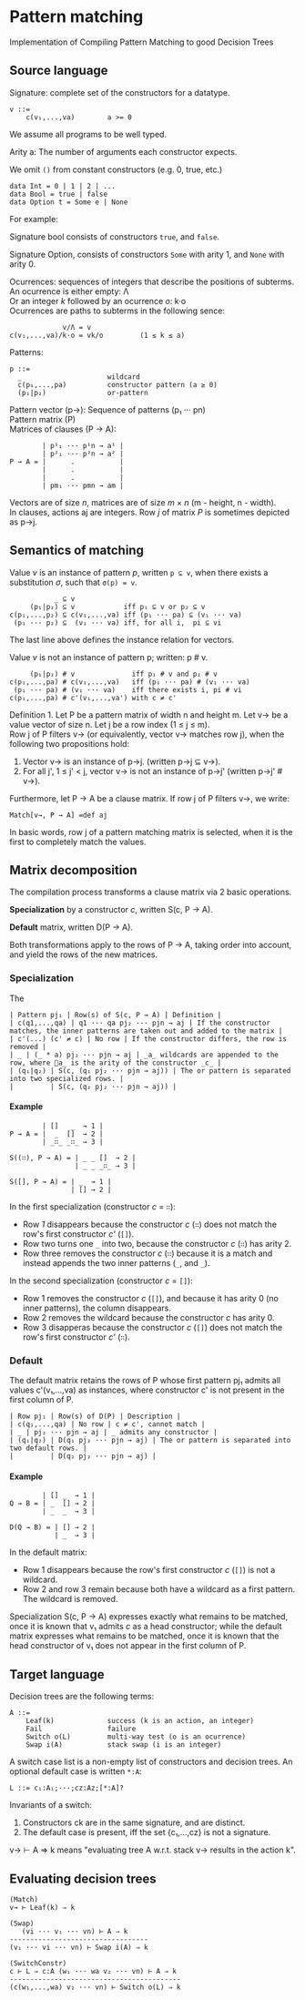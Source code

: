 # Pattern matching

Implementation of Compiling Pattern Matching to good Decision Trees

## Source language

Signature: complete set of the constructors for a datatype.

```
v ::=
    c(v₁,...,va)        a >= 0
```

We assume all programs to be well typed.

Arity a: The number of arguments each constructor expects.

We omit `()` from constant constructors (e.g. 0, true, etc.)

```
data Int = 0 | 1 | 2 | ...
data Bool = true | false
data Option t = Some e | None
```

For example:

Signature bool consists of constructors `true`, and `false`.

Signature Option, consists of constructors `Some` with arity 1, and `None` with arity 0.

Ocurrences: sequences of integers that describe the positions of subterms.  
An ocurrence is either empty: Λ  
Or an integer _k_ followed by an ocurrence _o_: k·o  
Ocurrences are paths to subterms in the following sence:

```
             v/Λ = v
c(v₁,...,va)/k·o = vk/o         (1 ≤ k ≤ a)
```

Patterns:

```
p ::=
  _                     wildcard
  c(p₁,...,pa)          constructor pattern (a ≥ 0)
  (p₁|p₂)               or-pattern
```

Pattern vector (p→): Sequence of patterns (p₁ ··· pn)  
Pattern matrix (P)  
Matrices of clauses (P → A):

```
        | p¹₁ ··· p¹n → a¹ |
        | p²₁ ··· p²n → a² |
P → A = |      .           |
        |      .           |
        |      .           |
        | pm₁ ··· pmn → am |
```

Vectors are of size _n_, matrices are of size _m_ × _n_ (m - height, n - width).  
In clauses, actions aj are integers. Row _j_ of matrix _P_ is sometimes depicted as p→j.

## Semantics of matching

Value _v_ is an instance of pattern _p_, written `p ⊆ v`, when there exists a substitution _σ_, such that `σ(p) = v`.

```
           _ ⊆ v
     (p₁|p₂) ⊆ v            iff p₁ ⊆ v or p₂ ⊆ v
c(p₁,...,p₂) ⊆ c(v₁,...,va) iff (p₁ ··· pa) ⊆ (v₁ ··· va)
 (p₁ ··· p₂) ⊆  (v₁ ··· va) iff, for all i,  pi ⊆ vi
```

The last line above defines the instance relation for vectors.

Value _v_ is not an instance of pattern p; written: p # v.

```
     (p₁|p₂) # v              iff p₁ # v and p₂ # v
c(p₁,...,pa) # c(v₁,...,va)   iff (p₁ ··· pa) # (v₁ ··· va)
 (p₁ ··· pa) # (v₁ ··· va)    iff there exists i, pi # vi
c(p₁,...,pa) # c'(v₁,...,va') with c ≠ c'
```

Definition 1. Let P be a pattern matrix of width n and height m. Let v→ be a value vector of size n. Let j be a row index (1 ≤ j ≤ m).  
Row j of P filters v→ (or equivalently, vector v→ matches row j), when the following two propositions hold:

1. Vector v→ is an instance of p→j. (written p→j ⊆ v→).
2. For all j', 1 ≤ j' < j, vector v→ is not an instance of p→j' (written p→j' # v→).

Furthermore, let P → A be a clause matrix. If row j of P filters v→, we write:

```
Match[v→, P → A] =def aj
```

In basic words, row j of a pattern matching matrix is selected, when it is the first to completely match the values.

## Matrix decomposition

The compilation process transforms a clause matrix via 2 basic operations.

**Specialization** by a constructor _c_, written S(c, P → A).

**Default** matrix, written D(P → A).

Both transformations apply to the rows of P → A, taking order into account, and yield the rows of the new matrices.

### Specialization

The 

```
| Pattern pj₁ | Row(s) of S(c, P → A) | Definition |
| c(q1,...,qa) | q1 ··· qa pj₂ ··· pjn → aj | If the constructor matches, the inner patterns are taken out and added to the matrix |
| c'(...) (c' ≠ c) | No row | If the constructor differs, the row is removed |
| _ | (_ * a) pj₂ ··· pjn → aj | _a_ wildcards are appended to the row, where a_ is the arity of the constructor _c_ |
| (q₁|q₂) | S(c, (q₁ pj₂ ··· pjn → aj)) | The or pattern is separated into two specialized rows. |
|         | S(c, (q₂ pj₂ ··· pjn → aj)) |
```

#### Example

```
        | []   _  → 1 |
P → A = |  _  []  → 2 |
        | _∷_ _∷_ → 3 |

S((∷), P → A) = | _ _ []  → 2 |
                | _ _ _∷_ → 3 |

S([], P → A) = | _  → 1 |
               | [] → 2 |
```

In the first specialization (constructor _c_ = `∷`):
* Row _1_ disappears because the constructor _c_ (`∷`) does not match the row's first constructor _c'_ (`[]`).
* Row two turns one `_` into two, because the constructor _c_ (`∷`) has arity 2.
* Row three removes the constructor _c_ (`∷`) because it is a match and instead appends the two inner patterns (`_`, and `_`).

In the second specialization (constructor _c_ = `[]`):
* Row 1 removes the constructor _c_ (`[]`), and because it has arity 0 (no inner patterns), the column disappears.
* Row 2 removes the wildcard because the constructor _c_ has arity 0.
* Row 3 disapperas because the constructor _c_ (`[]`) does not match the row's first constructor _c'_ (`∷`).

### Default

The default matrix retains the rows of P whose first pattern pj₁ admits all values c'(v₁,...,va) as instances, where constructor c' is not present in the first column of P.

```
| Row pj₁ | Row(s) of D(P) | Description |
| c(q₁,...,qa) | No row | c ≠ c', cannot match |
| _ | pj₂ ··· pjn → aj | _ admits any constructor |
| (q₁|q₂) | D(q₁ pj₂ ··· pjn → aj) | The or pattern is separated into two default rows. |
|         | D(q₂ pj₂ ··· pjn → aj) |
```

#### Example

```
        | [] _  → 1 |
Q → B = | _  [] → 2 |
        | _  _  → 3 |

D(Q → B) = | [] → 2 |
           | _  → 3 |
```

In the default matrix:
* Row 1 disappears because the row's first constructor _c_ (`[]`) is not a wildcard.
* Row 2 and row 3 remain because both have a wildcard as a first pattern. The wildcard is removed.

Specialization S(c, P → A) expresses exactly what remains to be matched, once it is known that v₁ admits _c_ as a head constructor; while the default matrix expresses what remains to be matched, once it is known that the head constructor of v₁ does not appear in the first column of P.

## Target language

Decision trees are the following terms:

```
A ::=
    Leaf(k)             success (k is an action, an integer)
    Fail                failure
    Switch o(L)         multi-way test (o is an ocurrence)
    Swap i(A)           stack swap (i is an integer)
```

A switch case list is a non-empty list of constructors and decision trees. An optional default case is written `*:A`:

```
L ::= c₁:A₁;···;cz:Az;[*:A]?
```

Invariants of a switch:
1. Constructors ck are in the same signature, and are distinct.
2. The default case is present, iff the set {c₁,...,cz} is not a signature.

v→ ⊢ A ⇒ k means "evaluating tree A w.r.t. stack v→ results in the action k".

## Evaluating decision trees

```
(Match)
v→ ⊢ Leaf(k) ⇒ k

(Swap)
   (vi ··· v₁ ··· vn) ⊢ A ⇒ k 
----------------------------------
(v₁ ··· vi ··· vn) ⊢ Swap i(A) ⇒ k 

(SwitchConstr)
c ⊢ L ⇒ c:A (w₁ ··· wa v₂ ··· vn) ⊢ A ⇒ k 
------------------------------------------
(c(w₁,...,wa) v₂ ··· vn) ⊢ Switch o(L) ⇒ k
```
